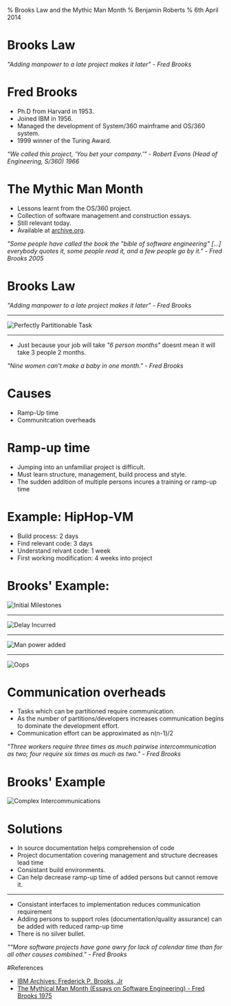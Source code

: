 % Brooks Law and the Mythic Man Month
% Benjamin Roberts
% 6th April 2014

# Brooks Law
_"Adding manpower to a late project makes it later" -  Fred Brooks_


# Fred Brooks
 - Ph.D from Harvard in 1953.
 - Joined IBM in 1956.
 - Managed the development of System/360 mainframe and OS/360 system.
 - 1999 winner of the Turing Award.

_“We called this project, ‘You bet your company.’” - Robert Evans (Head of Engineering, S/360) 1966_


# The Mythic Man Month
 - Lessons learnt from the OS/360 project.
 - Collection of software management and construction essays.
 - Still relevant today.
 - Available at [archive.org][archive_book].

_"Some people have called the book the "bible of software engineering" [...] everybody quotes it, some people read it, and a few people go by it." - Fred Brooks 2005_

# Brooks Law
_"Adding manpower to a late project makes it later" - Fred Brooks_

----------------

![Perfectly Partitionable Task][perfect_project]

----------------

 - Just because your job will take _"6 person months"_ doesnt mean it will take 3 people 2 months.

_"Nine women can't make a baby in one month." - Fred Brooks_

# Causes
 - Ramp-Up time
 - Communitcation overheads


# Ramp-up time
 - Jumping into an unfamiliar project is difficult.
 - Must learn structure, management, build process and style.
 - The sudden addition of multiple persons incures a training or ramp-up time


# Example: HipHop-VM
 - Build process: 2 days
 - Find relevant code: 3 days
 - Understand relvant code: 1 week
 - First working modification: 4 weeks into project

# Brooks' Example:
![Initial Milestones][milestones_expectation]

-----------

![Delay Incurred][milestones_delay]

-----------

![Man power added][milestones_result]

-----------

![Oops][train_wreck]

# Communication overheads
 - Tasks which can be partitioned require communication.
 - As the number of partitions/developers increases communication begins to dominate the development effort.
 - Communication effort can be approximated as n(n-1)/2

_"Three workers require three times as much pairwise intercommunication as two; four require six times as much as two." - Fred Brooks_


# Brooks' Example
![Complex Intercommunications][communications_scale]

# Solutions
 - In source documentation helps comprehension of code
 - Project documentation covering management and structure decreases lead time
 - Consistant build environments.
 - Can help decrease ramp-up time of added persons but cannot remove it.

----------------

 - Consistant interfaces to implementation reduces communication requirement
 - Adding persons to support roles (documentation/quality assurance) can be added with reduced ramp-up time
 - There is no silver bullet.

 _""More software projects have gone awry for lack of calendar time than for all other causes combined." - Fred Brooks_


#References
- [IBM Archives: Frederick P. Brooks, Jr][ibm_brooks]
- [The Mythical Man Month (Essays on Software Engineering) - Fred Brooks 1975][archive_book]


[links to]: references
[ibm_brooks]: http://www-03.ibm.com/ibm/history/exhibits/builders/builders_brooksjr.html
[archive_book]: https://archive.org/details/mythicalmanmonth00fred

[image]: links
[perfect_project]: images/perfect-partitionable.png
[communication_project]: images/complex-interaction.png
[milestones_expectation]: images/milestones.png
[milestones_delay]: images/delay.png
[milestones_result]: images/result.png
[train_wreck]: http://redpenofdoomdotcom.files.wordpress.com/2011/02/train-wreck.jpg
[communications_scale]: images/complex-interaction.png
